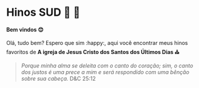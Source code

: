 # Hinos SUD :blue_heart: :musical_note:

#### Bem vindos 😊 

Olá, tudo bem? Espero que sim :happy:, aqui você encontrar meus hinos favoritos de  **A igreja de Jesus Cristo dos Santos dos Últimos Dias :church:** 

>  *Porque minha alma se deleita com o canto do coração; sim, o canto dos justos é uma prece a mim e será respondido com uma bênção sobre sua cabeça.* D&C 25:12
